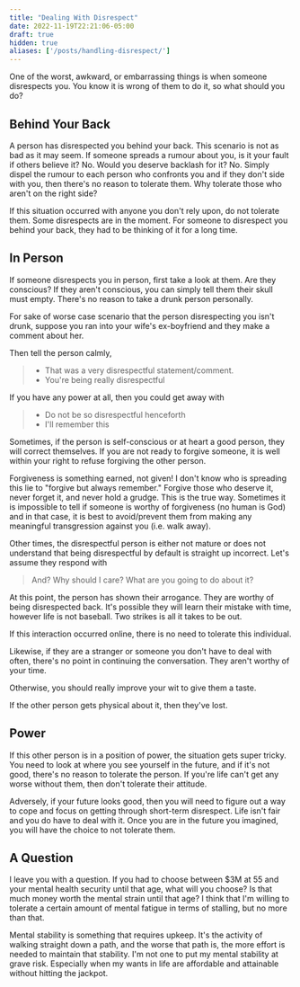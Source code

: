 ```yaml
---
title: "Dealing With Disrespect"
date: 2022-11-19T22:21:06-05:00
draft: true
hidden: true
aliases: ['/posts/handling-disrespect/']
---
```


One of the worst, awkward, or embarrassing things is when someone disrespects you.
You know it is wrong of them to do it, so what should you do?

## Behind Your Back

A person has disrespected you behind your back. This scenario is not as bad as it may seem. If someone spreads a rumour about you, is it your fault if others believe it? No. Would you deserve backlash for it? No. Simply dispel the rumour to each person who confronts you and if they don't side with you, then there's no reason to tolerate them. Why tolerate those who aren't on the right side?

If this situation occurred with anyone you don't rely upon, do not tolerate them. Some disrespects are in the moment. For someone to disrespect you behind your back, they had to be thinking of it for a long time.

## In Person

If someone disrespects you in person, first take a look at them. Are they conscious? If they aren't conscious, you can simply tell them their skull must empty. There's no reason to take a drunk person personally.

For sake of worse case scenario that the person disrespecting you isn't drunk, suppose you ran into your wife's ex-boyfriend and they make a comment about her.

Then tell the person calmly,

> - That was a very disrespectful statement/comment.
> - You're being really disrespectful

If you have any power at all, then you could get away with

> - Do not be so disrespectful henceforth
> - I'll remember this

Sometimes, if the person is self-conscious or at heart a good person, they will correct themselves. If you are not ready to forgive someone, it is well within your right to refuse forgiving the other person.

Forgiveness is something earned, not given! I don't know who is spreading this lie to "forgive but always remember."
Forgive those who deserve it, never forget it, and never hold a grudge. This is the true way.
Sometimes it is impossible to tell if someone is worthy of forgiveness (no human is God) and in that case, it is best to avoid/prevent them from making any meaningful transgression against you (i.e. walk away).

Other times, the disrespectful person is either not mature or does not understand
that being disrespectful by default is straight up incorrect. Let's assume they respond with

> And? Why should I care? What are you going to do about it?

At this point, the person has shown their arrogance. They are worthy of being disrespected back.
It's possible they will learn their mistake with time, however life is not baseball. Two strikes is all it takes to be out.

If this interaction occurred online, there is no need to tolerate this individual.

Likewise, if they are a stranger or someone you don't have to deal with often, there's no point in continuing the conversation.
They aren't worthy of your time.

Otherwise, you should really improve your wit to give them a taste.

If the other person gets physical about it, then they've lost.

## Power

If this other person is in a position of power, the situation gets super tricky.
You need to look at where you see yourself in the future, and if it's not good, there's no reason to tolerate the person.
If you're life can't get any worse without them, then don't tolerate their attitude.

Adversely, if your future looks good, then you will need to figure out a way to cope and focus on getting through short-term disrespect. Life isn't fair and you do have to deal with it. Once you are in the future you imagined, you will have the choice to not tolerate them.

## A Question

I leave you with a question. If you had to choose between $3M at 55 and your mental health security until that age, what will you choose? Is that much money worth the mental strain until that age? I think that I'm willing to tolerate a certain amount of mental fatigue in terms of stalling, but no more than that.

Mental stability is something that requires upkeep. It's the activity of walking straight down a path, and the worse that path is, the more effort is needed to maintain that stability. I'm not one to put my mental stability at grave risk. Especially when my wants in life are affordable and attainable without hitting the jackpot.
